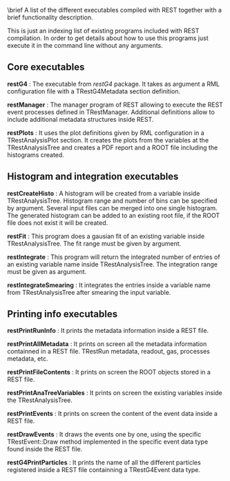 \brief A list of the different executables compiled with REST together with a brief functionality description.

This is just an indexing list of existing programs included with REST compilation. In order to get details about how to use this programs just execute it in the command line without any arguments.

## Core executables

**restG4** : The executable from *restG4* package. It takes as argument a RML configuration file with a TRestG4Metadata section definition.

**restManager** : The manager program of REST allowing to execute the REST event processes defined in TRestManager. Additional definitions allow to include additional metadata structures inside REST.

**restPlots** : It uses the plot definitions given by RML configuration in a TRestAnalysisPlot section. It creates the plots from the variables at the TRestAnalysisTree and creates a PDF report and a ROOT file including the histograms created.

## Histogram and integration executables

**restCreateHisto** : A histogram will be created from a variable inside TRestAnalysisTree. Histogram range and number of bins can be specified by argument. Several input files can be merged into one single histogram. The generated histogram can be added to an existing root file, if the ROOT file does not exist it will be created.

**restFit** : This program does a gausian fit of an existing variable inside TRestAnalysisTree. The fit range must be given by argument.

**restIntegrate** : This program will return the integrated number of entries of an existing variable name inside TRestAnalysisTree. The integration range must be given as argument.

**restIntegrateSmearing** : It integrates the entries inside a variable name from TRestAnalysisTree after smearing the input variable.

## Printing info executables 

**restPrintRunInfo** : It prints the metadata information inside a REST file.

**restPrintAllMetadata** : It prints on screen all the metadata information containned in a REST file. TRestRun metadata, readout, gas, processes metadata, etc.

**restPrintFileContents** : It prints on screen the ROOT objects stored in a REST file.

**restPrintAnaTreeVariables** : It prints on screen the existing variables inside the TRestAnalysisTree.

**restPrintEvents** : It prints on screen the content of the event data inside a REST file.

**restDrawEvents** : It draws the events one by one, using the specific TRestEvent::Draw method implemented in the specific event data type found inside the REST file. 

**restG4PrintParticles** : It prints the name of all the different particles registered inside a REST file containning a TRestG4Event data type.
